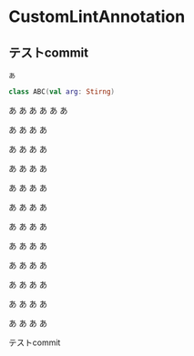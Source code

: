 # CustomLintAnnotation
## テストcommit

`あ`
```kotlin
class ABC(val arg: Stirng)
```
あ
あ
あ
あ
あ
あ


あ
あ
あ
あ


あ
あ
あ
あ


あ
あ
あ
あ


あ
あ
あ
あ


あ
あ
あ
あ


あ
あ
あ
あ


あ
あ
あ
あ


あ
あ
あ
あ


あ
あ
あ
あ


あ
あ
あ
あ


あ
あ
あ
あ

テストcommit
